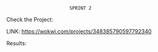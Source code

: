                            SPRINT 2

Check the Project:

LINK: https://wokwi.com/projects/348385790597792340

Results:



















